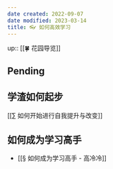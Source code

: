 ```yaml
---
date created: 2022-09-07
date modified: 2023-03-14
title: 👓 如何高效学习
---
```


up:: [[🍀 花园导览]]

## Pending

##


## 学渣如何起步

[[∑ 如何开始进行自我提升与改变]]

## 如何成为学习高手

- [[§ 如何成为学习高手 - 高冷冷]]
